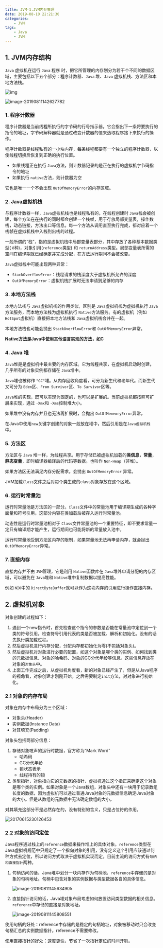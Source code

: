 ```yaml
---
title: JVM-1.JVM内存管理
date: 2019-08-10 22:21:30
categories:
	- JVM
tags:
	- Java
	- JVM
---
```


## 1. JVM内存结构

`Java` 虚拟机在运行 `Java` 程序 时，把它所管理的内存划分为若干个不同的数据区域，主要包括以下五个部分：程序计数器、`Java` 堆、`Java` 虚拟机栈、方法区和本地方法栈。

![img](JVM-1-JVM内存管理/01.png)

![image-20190811142627782](JVM-1-JVM内存管理/02.png)

### 1. 程序计数器

程序计数器是当前线程所执行的字节码的行号指示器，它会指出下一条将要执行的指令的地址，字节码解释器就是通过改变计数器的值来选取程序接下来执行的操作。

程序计数器是线程私有的一小块内存，每条线程都要有一个独立的程序计数器，以使线程切换后恢复到正确的执行位置。

- 如果线程正在执行 `Java`方法，则计数器记录的是正在执行的虚拟机字节码指令的地址
- 如果执行 `native`方法，则计数器为空

它也是唯一一个不会出现 `OutOfMemoryError`的内存区域。

### 2. Java虚拟机栈

与程序计数器一样，`Java`虚拟机栈也是线程私有的，在线程创建时 `Java`栈会被创建，每个方法在在执行的同时都会创建一个栈帧，用于存放局部变量表，操作数栈，动态链接，方法出口等信息。每一个方法从调用直至执行完成，都对应着一个栈帧在虚拟机栈中入栈到出栈的过程。

一般所谓的“栈”，指的是虚拟机栈中局部变量表部分，其中存放了各种基本数据类型( `8`种)，对象引用(`reference`类型) 和 `returnAddress`类型。局部变量表所需的空间在编译期就已经确定并完成分配，在方法运行期间不会被改变。

`Java`虚拟栈中可能出现两种异常：

- `StackOverflowError`：线程请求的栈深度大于虚拟机所允许的深度
- `OutOfMemoryError`：虚拟机栈扩展时无法申请到足够的内存

### 3. 本地方法栈

本地方法栈与 `Java`虚拟机栈的作用类似，区别是 `Java`虚拟机栈为虚拟机执行 `Java`方法服务，而本地方法栈为虚拟机执行 `Native`方法服务。有的虚拟机（例如 `HotSpot`虚拟机）直接把本地方法栈和 `Java`虚拟机栈合并在一起。

本地方法栈也可能会抛出 `StackOverflowError`和 `OutOfMemoryError`异常。

**Native方法是Java中使用其他语言实现的方法，如C**



### 4. Java 堆

`Java`堆是是虚拟机中最主要的内存区域。它为线程共享，在虚拟机启动时创建，几乎所有的对象实例都存储在 `Java`堆中。

`Java`堆也被称作 `"GC"`堆。从内存回收角度看，可分为新生代和老年代。而新生代又可分为 `Eden`区、`From Survivor`区、`To Survivor`区等。

`Java`堆的实现，既可以实现为固定的，也可以是扩展的。当前虚拟机都按照可扩展来实现，通过 `-Xmx`和 `-Xms`控制堆大小。

如果堆中没有内存并且也无法再扩展时，会抛出 `OutOfMemeoryError`异常。

在Java中使用`new`关键字创建的对象一般放在堆中，然后引用是在`Java虚拟机栈`中。

### 5. 方法区

方法区与 `Java` 堆一样，为线程共享。用于存储已被虚拟机加载的**类信息**，**常量**，**静态变量**，即时编译器编译后的代码等数据。也叫作 `Non-Heap`（非堆）。

如果方法区无法满足内存分配需求，会抛出 `OutOfMemoryError` 异常。

JVM加载`Class`文件之后对每个类生成的class对象存放在这个区域。

### 6. 运行时常量池

运行时常量池是方法区的一部分。`Class`文件中的常量池用于编译期生成的各种字面量和符号引用，这部分内容在类加载后被存入运行时常量池。

动态性是运行时常量池相对于 `Class`文件常量池的一个重要特征，即不要求常量一定只有编译期才能产生，运行期间也可能将新的常量放入池中。

运行时常量池受到方法区内存的限制，如果常量池无法再申请内存，就会抛出 `OutOfMemoryError`异常。

### 7. 直接内存

直接内存并不由 `JVM`管理，它是利用 `Native`函数库在 `Java`堆外申请分配的内存区域，可以避免在 `Java`堆和 `Native`堆中复制数据以提高性能。

例如 `NIO`中的 `DirectByteBuffer`就可以作为这块内存的引用进行操作直接内存。



## 2. 虚拟机对象

对象创建的过程如下：

1. 遇到一个new指令时，首先检查这个指令的参数是否能在常量池中定位到一个类的符号引用，检查符号引用代表的类是否被加载、解析和初始化。没有的话先执行类加载过程。
2. 然后虚拟机进行内存分配，分配内存都初始化为零(不包括对象头)。
3. 然后虚拟机对对象进行必要的配置，如这个对象是哪个类的实例、如何找到类的元数据信息、对象的哈希码、对象的GC分代年龄等信息。这些信息存放在对象的`对象头`中。
4. 上面工作完成之后，从虚拟机角度看，新的对象已经产生了，但是从Java程序的视角看，对象创建才刚刚开始。之后需要制定`init`方法，对对象进行初始化。

### 2.1 对象的内存布局

对象在内存中布局分为三个区域：

- 对象头(Header)
- 实例数据(Instance Data)
- 对其填充(Padding)

对象头包括两部分信息：

1. 存储对象吱声的运行时数据，官方称为“Mark Word”
   - 哈希码
   - GC分代年龄
   - 锁状态表示
   - 线程持有的锁
2. 类型指针，对象指向它的元数据的指针，虚拟机通过这个指正来确定这个对象是哪个类的实例。如果对象是一个Java数组，对象头中还有一块用于记录数组长度的数据，因为虚拟机可以通过普通Java对象的元数据信息确定Java对象的大小。但是从数组的元数据中无法确定数组的大小。

对其填充这部分不是必然存在的，没有特别的含义，只是占位符的作用。

![20170615230126453](JVM-1-JVM内存管理/03.jpeg)

### 2.2 对象的访问定位

Java程序通过栈上的`reference`数据来操作堆上的具体对象。`reference`类型在Java虚拟机规范中只规定了一个指向对象的引用，没有定义这个引用应该通过何种方式去定位，所以访问方式取决于虚拟机实现而定。目前主流的访问方式有`句柄和直接指针`两种。

1. 句柄访问的话，Java堆中划分一块内存作为句柄池，`reference`中存储的是对象的句柄地址。句柄中包含对象的实例数据与类型数据各自的具体信息。

   ![image-20190811145634905](JVM-1-JVM内存管理/04.png)

2. 直接指针访问的话，Java堆对象布局考虑如何放置访问类型数据的相关信息。`reference`中存储的直接是对象地址。

   ![image-20190811145808551](JVM-1-JVM内存管理/05.png)

使用句柄的好处：reference中存储的是稳定的句柄地址，对象被移动时只会改变句柄汇总的实例数据指针，reference不需要修改。

使用直接指针的好处：速度更快，节省了一次指针定位的时间开销。







